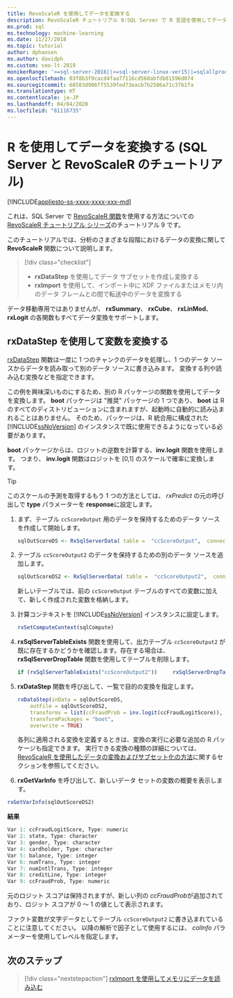 ```yaml
---
title: RevoScaleR を使用してデータを変換する
description: RevoScaleR チュートリアル 9:SQL Server で R 言語を使用してデータを変換する方法。
ms.prod: sql
ms.technology: machine-learning
ms.date: 11/27/2018
ms.topic: tutorial
author: dphansen
ms.author: davidph
ms.custom: seo-lt-2019
monikerRange: '>=sql-server-2016||>=sql-server-linux-ver15||=sqlallproducts-allversions'
ms.openlocfilehash: 03f8b3f9cacd4faa77116cd560abfdb81596d074
ms.sourcegitcommit: 68583d986ff5539fed73eacb7b2586a71c37b1fa
ms.translationtype: HT
ms.contentlocale: ja-JP
ms.lasthandoff: 04/04/2020
ms.locfileid: "81116735"
---
```

# <a name="transform-data-using-r-sql-server-and-revoscaler-tutorial"></a>R を使用してデータを変換する (SQL Server と RevoScaleR のチュートリアル)
[!INCLUDE[appliesto-ss-xxxx-xxxx-xxx-md](../../includes/appliesto-ss-xxxx-xxxx-xxx-md.md)]

これは、SQL Server で [RevoScaleR 関数](https://docs.microsoft.com/machine-learning-server/r-reference/revoscaler/revoscaler)を使用する方法についての [RevoScaleR チュートリアル シリーズ](deepdive-data-science-deep-dive-using-the-revoscaler-packages.md)のチュートリアル 9 です。

このチュートリアルでは、分析のさまざまな段階におけるデータの変換に関して **RevoScaleR** 関数について説明します。

> [!div class="checklist"]
> * **rxDataStep** を使用してデータ サブセットを作成し変換する
> * **rxImport** を使用して、インポート中に XDF ファイルまたはメモリ内のデータ フレームとの間で転送中のデータを変換する

データ移動専用ではありませんが、 **rxSummary**、 **rxCube**、 **rxLinMod**、 **rxLogit** の各関数もすべてデータ変換をサポートします。

## <a name="use-rxdatastep-to-transform-variables"></a>rxDataStep を使用して変数を変換する

[rxDataStep](https://docs.microsoft.com/machine-learning-server/r-reference/revoscaler/rxdatastep) 関数は一度に 1 つのチャンクのデータを処理し、1 つのデータ ソースからデータを読み取って別のデータ ソースに書き込みます。 変換する列や読み込む変換などを指定できます。

この例を興味深いものにするため、別の R パッケージの関数を使用してデータを変換します。 **boot** パッケージは "推奨" パッケージの 1 つであり、 **boot** は R のすべてのディストリビューションに含まれますが、起動時に自動的に読み込まれることはありません。 そのため、パッケージは、R 統合用に構成された [!INCLUDE[ssNoVersion](../../includes/ssnoversion-md.md)] のインスタンスで既に使用できるようになっている必要があります。

**boot** パッケージからは、ロジットの逆数を計算する、**inv.logit** 関数を使用します。 つまり、 **inv.logit** 関数はロジットを [0,1] のスケールで確率に変換します。

> [!TIP] 
> このスケールの予測を取得するもう 1 つの方法としては、 *rxPredict* の元の呼び出しで **type** パラメーターを **response**に設定します。

1. まず、テーブル `ccScoreOutput` 用のデータを保持するためのデータ ソースを作成して開始します。
  
    ```R
    sqlOutScoreDS <- RxSqlServerData( table =  "ccScoreOutput",  connectionString = sqlConnString, rowsPerRead = sqlRowsPerRead )
    ```
  
2. テーブル `ccScoreOutput2` のデータを保持するための別のデータ ソースを追加します。
  
    ```R
    sqlOutScoreDS2 <- RxSqlServerData( table =  "ccScoreOutput2",  connectionString = sqlConnString, rowsPerRead = sqlRowsPerRead )
    ```
  
    新しいテーブルでは、前の `ccScoreOutput` テーブルのすべての変数に加えて、新しく作成された変数を格納します。
  
3. 計算コンテキストを [!INCLUDE[ssNoVersion](../../includes/ssnoversion-md.md)] インスタンスに設定します。
  
    ```R
    rxSetComputeContext(sqlCompute)
    ```
  
4. **rxSqlServerTableExists** 関数を使用して、出力テーブル `ccScoreOutput2` が既に存在するかどうかを確認します。存在する場合は、**rxSqlServerDropTable** 関数を使用してテーブルを削除します。
  
    ```R
    if (rxSqlServerTableExists("ccScoreOutput2"))     rxSqlServerDropTable("ccScoreOutput2")
    ```
  
5. **rxDataStep** 関数を呼び出して、一覧で目的の変換を指定します。
  
    ```R
    rxDataStep(inData = sqlOutScoreDS,
        outFile = sqlOutScoreDS2,
        transforms = list(ccFraudProb = inv.logit(ccFraudLogitScore)),
        transformPackages = "boot",
        overwrite = TRUE)
    ```

    各列に適用される変換を定義するときは、変換の実行に必要な追加の R パッケージも指定できます。  実行できる変換の種類の詳細については、[RevoScaleR を使用したデータの変換およびサブセット化の方法](https://docs.microsoft.com/machine-learning-server/r/how-to-revoscaler-data-transform)に関するセクションを参照してください。
  
6. **rxGetVarInfo** を呼び出して、新しいデータ セットの変数の概要を表示します。
  
```R
rxGetVarInfo(sqlOutScoreDS2)
```

**結果**

```R
Var 1: ccFraudLogitScore, Type: numeric
Var 2: state, Type: character
Var 3: gender, Type: character
Var 4: cardholder, Type: character
Var 5: balance, Type: integer
Var 6: numTrans, Type: integer
Var 7: numIntlTrans, Type: integer
Var 8: creditLine, Type: integer
Var 9: ccFraudProb, Type: numeric
```

元のロジット スコアは保持されますが、新しい列の *ccFraudProb*が追加されており、ロジット スコアが 0 ～ 1 の値として表示されます。

ファクト変数が文字データとしてテーブル `ccScoreOutput2` に書き込まれていることに注意してください。 以降の解析で因子として使用するには、 *colInfo* パラメーターを使用してレベルを指定します。

## <a name="next-steps"></a>次のステップ

> [!div class="nextstepaction"]
> [rxImport を使用してメモリにデータを読み込む](../../machine-learning/tutorials/deepdive-load-data-into-memory-using-rximport.md)